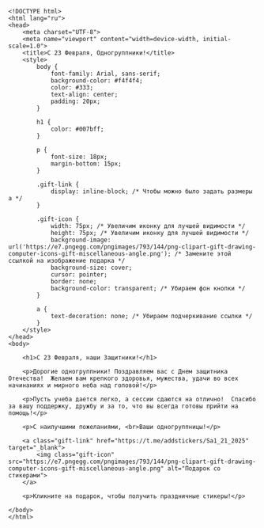     <!DOCTYPE html>
    <html lang="ru">
    <head>
        <meta charset="UTF-8">
        <meta name="viewport" content="width=device-width, initial-scale=1.0">
        <title>С 23 Февраля, Одногруппники!</title>
        <style>
            body {
                font-family: Arial, sans-serif;
                background-color: #f4f4f4;
                color: #333;
                text-align: center;
                padding: 20px;
            }

            h1 {
                color: #007bff;
            }

            p {
                font-size: 18px;
                margin-bottom: 15px;
            }

            .gift-link {
                display: inline-block; /* Чтобы можно было задать размеры a */
            }

            .gift-icon {
                width: 75px; /* Увеличим иконку для лучшей видимости */
                height: 75px; /* Увеличим иконку для лучшей видимости */
                background-image: url('https://e7.pngegg.com/pngimages/793/144/png-clipart-gift-drawing-computer-icons-gift-miscellaneous-angle.png'); /* Замените этой ссылкой на изображение подарка */
                background-size: cover;
                cursor: pointer;
                border: none;
                background-color: transparent; /* Убираем фон кнопки */
            }

            a {
                text-decoration: none; /* Убираем подчеркивание ссылки */
            }
        </style>
    </head>
    <body>

        <h1>С 23 Февраля, наши Защитники!</h1>

        <p>Дорогие одногруппники! Поздравляем вас с Днем защитника Отечества!  Желаем вам крепкого здоровья, мужества, удачи во всех начинаниях и мирного неба над головой!</p>

        <p>Пусть учеба дается легко, а сессии сдаются на отлично!  Спасибо за вашу поддержку, дружбу и за то, что вы всегда готовы прийти на помощь!</p>

        <p>С наилучшими пожеланиями, <br>Ваши одногруппницы!</p>

        <a class="gift-link" href="https://t.me/addstickers/Sa1_21_2025" target="_blank">
            <img class="gift-icon" src="https://e7.pngegg.com/pngimages/793/144/png-clipart-gift-drawing-computer-icons-gift-miscellaneous-angle.png" alt="Подарок со стикерами">
        </a>

        <p>Кликните на подарок, чтобы получить праздничные стикеры!</p>

    </body>
    </html>
